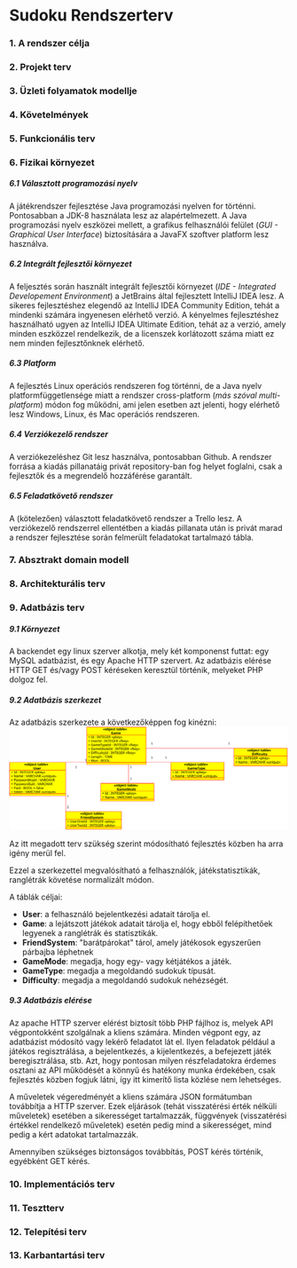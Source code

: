 Sudoku Rendszerterv
=============================

### 1. A rendszer célja
### 2. Projekt terv
### 3. Üzleti folyamatok modellje
### 4. Követelmények
### 5. Funkcionális  terv
### 6. Fizikai környezet
##### 6.1 Választott programozási nyelv
A játékrendszer fejlesztése Java programozási nyelven for történni.
Pontosabban a JDK-8 használata lesz az alapértelmezett.
A Java programozási nyelv eszközei mellett, a grafikus felhasználói felület (*GUI - Graphical User Interface*) biztosítására a JavaFX szoftver platform lesz használva.
##### 6.2 Integrált fejlesztői környezet
A feljesztés során használt integrált fejlesztői környezet (*IDE - Integrated Developement Environment*) a JetBrains által fejlesztett IntelliJ IDEA lesz.
A sikeres fejlesztéshez elegendő az IntelliJ IDEA Community Edition, tehát a mindenki számára ingyenesen elérhető verzió. 
A kényelmes fejlesztéshez használható ugyen az IntelliJ IDEA Ultimate Edition, tehát az a verzió, amely minden eszközzel rendelkezik, de a licenszek korlátozott száma miatt 
ez nem minden fejlesztőnknek elérhető.
##### 6.3 Platform
A fejlesztés Linux operációs rendszeren fog történni, de a Java nyelv platformfüggetlensége miatt a rendszer cross-platform (*más szóval multi-platform*) módon fog működni, ami jelen esetben azt jelenti, hogy elérhető lesz Windows, Linux, és Mac operációs rendszeren.
##### 6.4 Verziókezelő rendszer
A verziókezeléshez Git lesz használva, pontosabban Github. A rendszer forrása a kiadás pillanatáig privát repository-ban fog helyet foglalni, csak a fejlesztők és a megrendelő hozzáférése garantált.
##### 6.5 Feladatkövető rendszer  
A (kötelezően) választott feladatkövető rendszer a Trello lesz. A verziókezelő rendszerrel ellentétben a kiadás pillanata után is privát marad a rendszer fejlesztése során felmerült feladatokat tartalmazó tábla. 

### 7. Absztrakt domain modell
### 8. Architekturális terv
### 9. Adatbázis terv
##### 9.1 Környezet
A backendet egy linux szerver alkotja, mely két komponenst futtat: egy MySQL adatbázist, és egy Apache HTTP szervert. Az adatbázis elérése HTTP GET és/vagy POST kéréseken keresztül történik, melyeket PHP dolgoz fel.

##### 9.2 Adatbázis szerkezet
Az adatbázis szerkezete a következőképpen fog kinézni:
![A sudoku program adatbázisának szerkezete](./resource/Sudoku_DB.svg)

Az itt megadott terv szükség szerint módosítható fejlesztés közben ha arra igény merül fel.

Ezzel a szerkezettel megvalósítható a felhasználók, játékstatisztikák, ranglétrák követése normalizált módon.

A táblák céljai:
- **User**: a felhasználó bejelentkezési adatait tárolja el.
- **Game**: a lejátszott játékok adatait tárolja el, hogy ebből felépíthetőek legyenek a ranglétrák és statisztikák.
- **FriendSystem**: "barátpárokat" tárol, amely játékosok egyszerűen párbajba léphetnek
- **GameMode**: megadja, hogy egy- vagy kétjátékos a játék.
- **GameType**: megadja a megoldandó sudokuk típusát.
- **Difficulty**: megadja a megoldandó sudokuk nehézségét.

##### 9.3 Adatbázis elérése
Az apache HTTP szerver elérést biztosít több PHP fájlhoz is, melyek API végpontokként szolgálnak a kliens számára. Minden végpont egy, az adatbázist módosító vagy lekérő feladatot lát el. Ilyen feladatok például a játékos regisztrálása, a bejelentkezés, a kijelentkezés, a befejezett játék beregisztrálása, stb. Azt, hogy pontosan milyen részfeladatokra érdemes osztani az API működését a könnyű és hatékony munka érdekében, csak fejlesztés közben fogjuk látni, így itt kimerítő lista közlése nem lehetséges.

A műveletek végeredményét a kliens számára JSON formátumban továbbítja a HTTP szerver. Ezek eljárások (tehát visszatérési érték nélküli műveletek) esetében a sikerességet tartalmazzák, függvények (visszatérési értékkel rendelkező műveletek) esetén pedig mind a sikerességet, mind pedig a kért adatokat tartalmazzák.

Amennyiben szükséges biztonságos továbbítás, POST kérés történik, egyébként GET kérés.

### 10. Implementációs terv
### 11. Tesztterv
### 12. Telepítési terv
### 13. Karbantartási  terv
